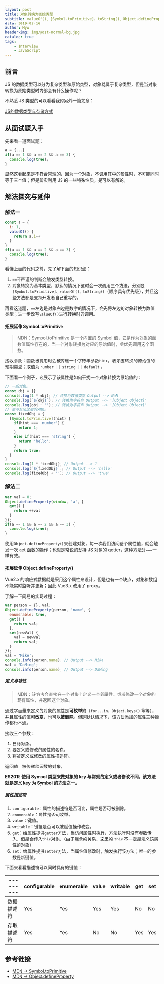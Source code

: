 ```yaml
---
layout: post
title: 对象转换为原始类型
subtitle: valueOf()、[Symbol.toPrimitive]、toString()、Object.defineProperty()
date: 2019-03-16
author: Myw
header-img: img/post-normal-bg.jpg
catalog: true
tags:
    - Interview
    - JavaScript
---
```


## 前言

JS 的数据类型可以分为复杂类型和原始类型，对象就属于复杂类型，但是当对象转换为原始类型时内部会有什么操作呢？

不熟悉 JS 类型的可以看看我的另外一篇文章：

[JS的数据类型与存储方式](https://mywprogram.github.io/2019/04/15/JS%E7%9A%84%E6%95%B0%E6%8D%AE%E7%B1%BB%E5%9E%8B%E4%B8%8E%E5%AD%98%E5%82%A8%E6%96%B9%E5%BC%8F/)

## 从面试题入手

先来看一道面试题：

```js
a = {...}
if(a == 1 && a == 2 && a == 3) {
  console.log(true);
}
```

显然这看起来是不符合常理的，因为一个对象，不调用其中的属性时，不可能同时等于三个值；但是其实利用 JS 的一些特殊性质，是可以有解的。

## 解法探究与延伸

### 解法一

```js
const a = {
  i: 1,
  valueOf() {
    return a.i++;
  }
}
if(a == 1 && a == 2 && a == 3) {
  console.log(true);
}
```

看懂上面的代码之前，先了解下面的知识点：

1. `==`不严谨的判断会触发类型转换。
2. 对象转换为基本类型，默认的情况下这时会一次调用三个方法，分别是`[Symbol.toPrimitive]、valueOf()、toString()`（顺序具有优先级），并且这些方法都是支持开发者自己重写的。

再看这道题，`==`左边是对象右边是数字的情况下，会先将左边的对象转换为数值类型；进一步改写`valueOf()`进行转换时的调用。

#### 拓展延伸 Symbol.toPrimitive

>MDN：Symbol.toPrimitive 是一个内置的 Symbol 值，它是作为对象的函数值属性存在的，当一个对象转换为对应的原始值时，会优先调用这个函数。

接收参数：函数被调用时会被传递一个字符串参数`hint`，表示要转换的原始值的预期类型；取值为 `number || string || default` 。

下面看一个例子，它展示了该属性是如何干扰一个对象转换为原始值的：

```js
// 一般对象。
const obj = {}
console.log(1 * obj); // 转换为数值类型 Output --> NaN
console.log(`${obj}`); // 转换为字符串 Output --> '[Object Object]'
console.log(obj + ''); // 转换为字符串 Output --> '[Object Object]'
// 重写方法之后的对象。
const fixedObj = {
  [Symbol.toPrimitive](hint) {
    if(hint === 'number') {
      return 1;
    }
    else if(hint === 'string') {
      return 'hello';
    }
    return true;
  }
}
console.log(1 * fixedObj); // Output --> 1
console.log(`${fixedObj}`); // Output --> 'hello'
console.log(fixedObj + ''); // Output --> 'true'
```

### 解法二

```js
var val = 0;
Object.defineProperty(window, 'a', {
  get() {
    return ++val;
  }
});
if(a == 1 && a == 2 && a == 3) {
  console.log(true);
}
```

使用`Object.defineProperty()`来创建对象，每一次我们访问这个属性值，就会触发一次 get 函数的操作；也就是常说的劫持 JS 对象的 getter，这种方法对`===`一样有效。

#### 拓展延伸 Object.defineProperty()

Vue2.x 的响应式数据就是采用这个属性来设计，但是也有一个缺点，对象和数组不能实时监听并更新；因此 Vue3.x 改用了 proxy。

了解一下简易的实现过程：

```js
var person = {}, val;
Object.defineProperty(person, 'name', {
  enumerable: true,
  get() {
    return val;
  },
  set(newVal) {
    val = newVal;
    return val;
  }
});
val = 'Mike';
console.info(person.name); // Output --> Mike
val = 'DaMing';
console.info(person.name); // Output --> DaMing
```

##### 定义与特性

>MDN：该方法会直接在一个对象上定义一个新属性，或者修改一个对象的现有属性，并返回这个对象。

通过字面量来定义的对象的属性是**可枚举**的（`for...in、Object.keys()` 等等），并且属性的值**可改变**，也可以**被删除**。但是默认情况下，该方法添加的属性三种操作都行不通。

接收三个参数：

1. 目标对象。
2. 要定义或修改的属性的名称。
3. 将被定义或修改的属性描述符。

返回值：被传递给函数的对象。

**ES2015 使用 Symbol 类型来做对象的 key 与常规的定义或者修改不同，该方法就是定义 key 为 Symbol 的方法之一。**

##### 属性描述符

1. `configurable`：属性的描述符是否可变，属性是否可被删除。
2. `enumerable`：属性是否可枚举。
3. `value`：键值。
4. `writable`：键值是否可以被赋值操作改变。
5. `get`：给属性提供`getter`方法，当访问属性时执行，方法执行时没有参数传入，但是会传入`this`对象。（由于继承的关系，这里的 `this` 不一定是定义该属性的对象）
6. `set`：给属性提供`setter`方法，当属性值修改时，触发执行该方法；唯一的参数是新键值。

下面来看看描述符可以同时具有的键值：

---------| configurable | enumerable | value | writable | get | set
---------|----------|---------|---------|---------|---------|---------
  数据描述符 | Yes | Yes | Yes | Yes | No | No
  存取描述符 | Yes | Yes | No | No | Yes | Yes

## 参考链接

- [MDN -> Symbol.toPrimitive](https://developer.mozilla.org/zh-CN/docs/Web/JavaScript/Reference/Global_Objects/Symbol/toPrimitive)
- [MDN -> Object.defineProperty](https://developer.mozilla.org/zh-CN/docs/Web/JavaScript/Reference/Global_Objects/Object/defineProperty)
